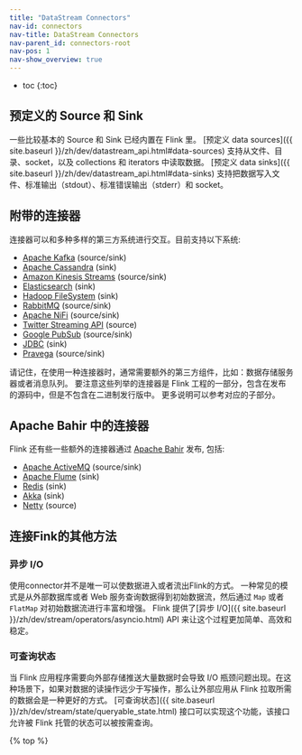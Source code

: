 ```yaml
---
title: "DataStream Connectors"
nav-id: connectors
nav-title: DataStream Connectors
nav-parent_id: connectors-root
nav-pos: 1
nav-show_overview: true
---
```

<!--
Licensed to the Apache Software Foundation (ASF) under one
or more contributor license agreements.  See the NOTICE file
distributed with this work for additional information
regarding copyright ownership.  The ASF licenses this file
to you under the Apache License, Version 2.0 (the
"License"); you may not use this file except in compliance
with the License.  You may obtain a copy of the License at

  http://www.apache.org/licenses/LICENSE-2.0

Unless required by applicable law or agreed to in writing,
software distributed under the License is distributed on an
"AS IS" BASIS, WITHOUT WARRANTIES OR CONDITIONS OF ANY
KIND, either express or implied.  See the License for the
specific language governing permissions and limitations
under the License.
-->

* toc
{:toc}

## 预定义的 Source 和 Sink

一些比较基本的 Source 和 Sink 已经内置在 Flink 里。
[预定义 data sources]({{ site.baseurl }}/zh/dev/datastream_api.html#data-sources) 支持从文件、目录、socket，以及 collections 和 iterators 中读取数据。
[预定义 data sinks]({{ site.baseurl }}/zh/dev/datastream_api.html#data-sinks) 支持把数据写入文件、标准输出（stdout）、标准错误输出（stderr）和 socket。

## 附带的连接器

连接器可以和多种多样的第三方系统进行交互。目前支持以下系统:

 * [Apache Kafka](kafka.html) (source/sink)
 * [Apache Cassandra](cassandra.html) (sink)
 * [Amazon Kinesis Streams](kinesis.html) (source/sink)
 * [Elasticsearch](elasticsearch.html) (sink)
 * [Hadoop FileSystem](filesystem_sink.html) (sink)
 * [RabbitMQ](rabbitmq.html) (source/sink)
 * [Apache NiFi](nifi.html) (source/sink)
 * [Twitter Streaming API](twitter.html) (source)
 * [Google PubSub](pubsub.html) (source/sink)
 * [JDBC](jdbc.html) (sink)
 * [Pravega](pravega.html) (source/sink)

请记住，在使用一种连接器时，通常需要额外的第三方组件，比如：数据存储服务器或者消息队列。
要注意这些列举的连接器是 Flink 工程的一部分，包含在发布的源码中，但是不包含在二进制发行版中。
更多说明可以参考对应的子部分。

## Apache Bahir 中的连接器

Flink 还有些一些额外的连接器通过 [Apache Bahir](https://bahir.apache.org/) 发布, 包括:

 * [Apache ActiveMQ](https://bahir.apache.org/docs/flink/current/flink-streaming-activemq/) (source/sink)
 * [Apache Flume](https://bahir.apache.org/docs/flink/current/flink-streaming-flume/) (sink)
 * [Redis](https://bahir.apache.org/docs/flink/current/flink-streaming-redis/) (sink)
 * [Akka](https://bahir.apache.org/docs/flink/current/flink-streaming-akka/) (sink)
 * [Netty](https://bahir.apache.org/docs/flink/current/flink-streaming-netty/) (source)

## 连接Fink的其他方法

### 异步 I/O

使用connector并不是唯一可以使数据进入或者流出Flink的方式。
一种常见的模式是从外部数据库或者 Web 服务查询数据得到初始数据流，然后通过 `Map` 或者 `FlatMap` 对初始数据流进行丰富和增强。
Flink 提供了[异步 I/O]({{ site.baseurl }}/zh/dev/stream/operators/asyncio.html) API 来让这个过程更加简单、高效和稳定。

### 可查询状态

当 Flink 应用程序需要向外部存储推送大量数据时会导致 I/O 瓶颈问题出现。在这种场景下，如果对数据的读操作远少于写操作，那么让外部应用从 Flink 拉取所需的数据会是一种更好的方式。
[可查询状态]({{ site.baseurl }}/zh/dev/stream/state/queryable_state.html) 接口可以实现这个功能，该接口允许被 Flink 托管的状态可以被按需查询。

{% top %}
